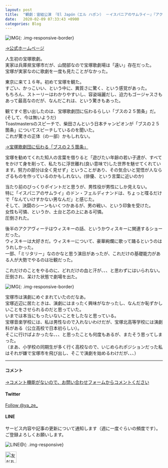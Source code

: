 ```yaml
---
layout: post
title:  "観劇：宙組公演 『El Japón（エル ハポン） －イスパニアのサムライ－』『アクアヴィーテ（aquavitae）！！』"
date:   2020-02-09 07:33:43 +0900
categories: Blog
---
```


![IMG]({{site.baseurl}}/img/20200209_01.jpg){: .img-responsive-border} 

[→公式ホームページ](https://kageki.hankyu.co.jp/revue/2019/eljapon/index.html)

人生初の宝塚歌劇。  
実家は兵庫県宝塚市だが、山間部なので宝塚歌劇場は「遠い」存在だった。  
宝塚が実家なのに歌劇を一度も見たことがなかった。  

東京に来て１６年。初めて宝塚を観た。  
すごい、かっこいい、という中に、異質さに驚く、という感覚があった。  
もちろん、ストーリーはわかりやすいし、容姿端麗だし、迫力もゴージャスさもあって最高なのだが、なんだこれは、という驚きもあった。  

観てすぐ思い出したのは、宝塚歌劇団に伝わるらしい「ブスの２５箇条」だ。(そして、今は無いようだ)  
Toastmastersのスピーチで、柴田さんという日本チャンピオンが「ブスの２５箇条」についてスピーチしているのを聞いた。  
これが驚きの正体（の一部）かもしれない。

[→宝塚歌劇団に伝わる「ブスの２５箇条」](https://www.chichi.co.jp/web/%E5%AE%9D%E5%A1%9A%E6%AD%8C%E5%8A%87%E5%9B%A3%E3%81%AB%E4%BC%9D%E3%82%8F%E3%82%8B%E3%80%8C%E3%83%96%E3%82%B9%E3%81%AE%EF%BC%92%EF%BC%95%E7%AE%87%E6%9D%A1%E3%80%8D/)

宝塚を勧めてくれた知人の言葉を借りると「遊びたい年齢の若い子達が、すべてをかけて身を削って、私たちに浮世離れ(良い意味で)した世界を魅せてくれています。努力の部分は全く見せず」ということがあり、その気合いと覚悟が人ならざるものを作っているのかもしれない。(俳優、という言葉に近いのか)

当たり前のびっくりポイントだと思うが、男性役が男性にしか見えない。  
特に「イスパニアのサムライ」のドン・フェルディナンドは、ちょっと喋るだけで「なんていけすかない男なんだ」と感じた。  
そして、決闘のシーンもいくつかあるが、男の戦い、という印象を受けた。  
女性も可憐、というか、土台と芯の上にある可憐。  
圧倒された。

後半のアクアヴィーテはウィスキーの話、というかウィスキーに関連するショーだった。  
ウィスキーは大好きだ。ウィスキーについて、豪華絢爛に歌って踊るというのはうれしかった。  
一部、「ミリタリー」なのかなと思う演目があったが、これだけの基礎能力がある人が大勢でやるのは壮観だった。

これだけのことをやるのに、どれだけの血と汗が、、、と思わずにはいられない。  
圧倒され、呆けた状態で劇場を出た。

![IMG]({{site.baseurl}}/img/20200209_02.jpg){: .img-responsive-border} 

宝塚市は演劇にめぐまれていたのだなあ。  
宝塚近辺に居たときは、演劇にはまったく興味がなかったし、なんだか恥ずかしいことをさせられるのだと思っていた。  
いまでは本当にもったいないことをしたなと思っている。  
宝塚音楽学校には、私は男性なので入れないわけだが、宝塚北高等学校には演劇科がある（公立高校で日本初らしい）。  
そこに行けばよかったな、、、と思ったことも何度もあるが、またそう思ってしまった。  
（まあ、小学校の同期生が多く行く高校なので、いじめられポジションだった私はそれが嫌で宝塚市を飛び出し、そこで演劇を始めるわけだが、、、）



---
#### コメント
[→コメント機能がないので、お問い合わせフォームからコメントください]({{site.baseurl}}/docs/contact/)

#### Twitter

<a href="https://twitter.com/ya_ze_?ref_src=twsrc%5Etfw" class="twitter-follow-button" data-show-count="false">Follow @ya_ze_</a><script async src="https://platform.twitter.com/widgets.js" charset="utf-8"></script>


#### LINE

サービス内容や記事の更新について通知します（週に一度ぐらいの頻度です）。
ご登録よろしくお願いします。

![LINE@]({{site.baseurl}}/img/lineat.png){: .img-responsive}

<a href="https://line.me/R/ti/p/%40tqt3140x"><img height="36" border="0" alt="友だち追加" src="https://scdn.line-apps.com/n/line_add_friends/btn/ja.png"></a>
